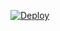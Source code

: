 [![Deploy](https://www.herokucdn.com/deploy/button.svg)](https://heroku.com/deploy?template=https://github.com/ItZxSTaR/BanAllMembersBot)
